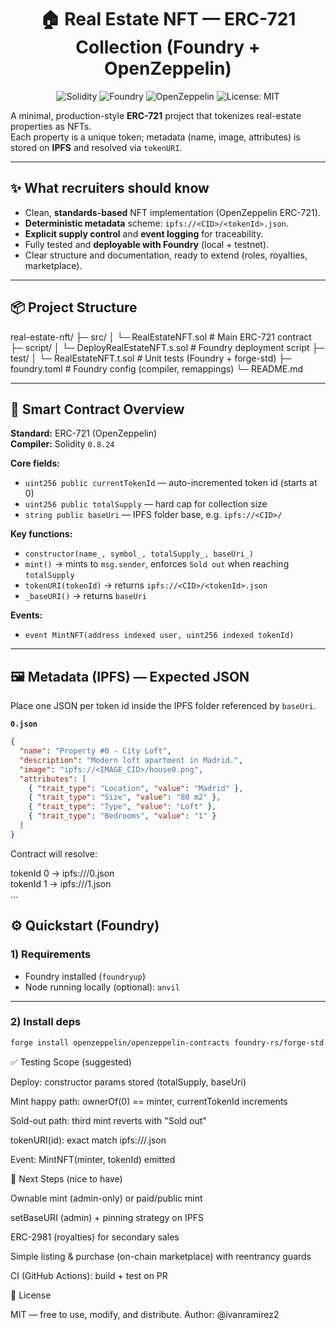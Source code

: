 <div align="center">

# 🏠 Real Estate NFT — ERC-721 Collection (Foundry + OpenZeppelin)

![Solidity](https://img.shields.io/badge/Solidity-0.8.24-2c2c2c?logo=solidity&logoColor=white)
![Foundry](https://img.shields.io/badge/Foundry-Framework-FFB800)
![OpenZeppelin](https://img.shields.io/badge/OpenZeppelin-ERC721-4E5EE4)
![License: MIT](https://img.shields.io/badge/License-MIT-yellow)

</div>

A minimal, production-style **ERC-721** project that tokenizes real-estate properties as NFTs.  
Each property is a unique token; metadata (name, image, attributes) is stored on **IPFS** and resolved via `tokenURI`.

---

## ✨ What recruiters should know
- Clean, **standards-based** NFT implementation (OpenZeppelin ERC-721).
- **Deterministic metadata** scheme: `ipfs://<CID>/<tokenId>.json`.
- **Explicit supply control** and **event logging** for traceability.
- Fully tested and **deployable with Foundry** (local + testnet).
- Clear structure and documentation, ready to extend (roles, royalties, marketplace).

---

## 📦 Project Structure
real-estate-nft/
├─ src/
│ └─ RealEstateNFT.sol # Main ERC-721 contract
├─ script/
│ └─ DeployRealEstateNFT.s.sol # Foundry deployment script
├─ test/
│ └─ RealEstateNFT.t.sol # Unit tests (Foundry + forge-std)
├─ foundry.toml # Foundry config (compiler, remappings)
└─ README.md


---

## 🔐 Smart Contract Overview

**Standard:** ERC-721 (OpenZeppelin)  
**Compiler:** Solidity `0.8.24`  

**Core fields:**
- `uint256 public currentTokenId` — auto-incremented token id (starts at 0)
- `uint256 public totalSupply` — hard cap for collection size
- `string public baseUri` — IPFS folder base, e.g. `ipfs://<CID>/`

**Key functions:**
- `constructor(name_, symbol_, totalSupply_, baseUri_)`
- `mint()` → mints to `msg.sender`, enforces `Sold out` when reaching `totalSupply`
- `tokenURI(tokenId)` → returns `ipfs://<CID>/<tokenId>.json`
- `_baseURI()` → returns `baseUri`

**Events:**
- `event MintNFT(address indexed user, uint256 indexed tokenId)`

---

## 🖼️ Metadata (IPFS) — Expected JSON

Place one JSON per token id inside the IPFS folder referenced by `baseUri`.

**`0.json`**
```json
{
  "name": "Property #0 - City Loft",
  "description": "Modern loft apartment in Madrid.",
  "image": "ipfs://<IMAGE_CID>/house0.png",
  "attributes": [
    { "trait_type": "Location", "value": "Madrid" },
    { "trait_type": "Size", "value": "80 m2" },
    { "trait_type": "Type", "value": "Loft" },
    { "trait_type": "Bedrooms", "value": "1" }
  ]
}
```

Contract will resolve:

tokenId 0 → ipfs://<CID>/0.json  
tokenId 1 → ipfs://<CID>/1.json  
...

## ⚙️ Quickstart (Foundry)

### 1) Requirements

- Foundry installed (`foundryup`)  
- Node running locally (optional): `anvil`

---

### 2) Install deps

```bash
forge install openzeppelin/openzeppelin-contracts foundry-rs/forge-std --no-commit
```

✅ Testing Scope (suggested)

Deploy: constructor params stored (totalSupply, baseUri)

Mint happy path: ownerOf(0) == minter, currentTokenId increments

Sold-out path: third mint reverts with "Sold out"

tokenURI(id): exact match ipfs://<CID>/<id>.json

Event: MintNFT(minter, tokenId) emitted


🔭 Next Steps (nice to have)

Ownable mint (admin-only) or paid/public mint

setBaseURI (admin) + pinning strategy on IPFS

ERC-2981 (royalties) for secondary sales

Simple listing & purchase (on-chain marketplace) with reentrancy guards

CI (GitHub Actions): build + test on PR

📄 License

MIT — free to use, modify, and distribute.
Author: @ivanramirez2




